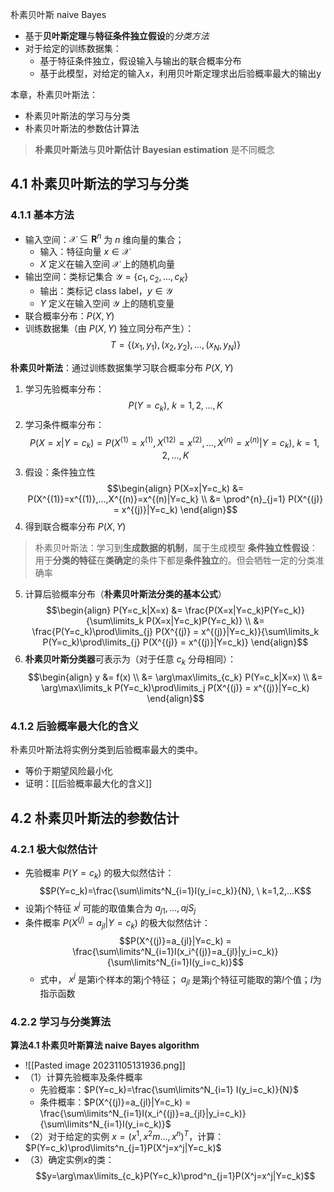 
朴素贝叶斯 naive Bayes
- 基于**贝叶斯定理**与**特征条件独立假设**的*分类方法*
- 对于给定的训练数据集：
	- 基于特征条件独立，假设输入与输出的联合概率分布
	- 基于此模型，对给定的输入x，利用贝叶斯定理求出后验概率最大的输出y

本章，朴素贝叶斯法：
- 朴素贝叶斯法的学习与分类
- 朴素贝叶斯法的参数估计算法

> **朴素贝叶斯法**与**贝叶斯估计 Bayesian estimation** 是不同概念

## 4.1 朴素贝叶斯法的学习与分类

### 4.1.1 基本方法

- 输入空间：$\mathcal{X} \subseteq \mathbf{R}^n$ 为 $n$ 维向量的集合；
	- 输入：特征向量 $x \in \mathcal{X}$
	- $X$ 定义在输入空间 $\mathcal{X}$ 上的随机向量
- 输出空间：类标记集合 $\mathcal{Y} = \{ c_1, c_2, ..., c_K \}$
	- 输出：类标记 class label，$y \in \mathcal{Y}$
	- $Y$ 定义在输入空间 $\mathcal{Y}$ 上的随机变量
- 联合概率分布：$P(X, Y)$
- 训练数据集（由 $P(X, Y)$ 独立同分布产生）：$$T = \{ (x_1, y_1), (x_2, y_2), ..., (x_N, y_N) \}$$

**朴素贝叶斯法**：通过训练数据集学习联合概率分布 $P(X, Y)$
1. 学习先验概率分布：$$P(Y=c_k), \  k=1,2,...,K$$
2. 学习条件概率分布：$$P(X=x|Y=c_k) = P(X^{(1)}=x^{(1)},X^{(12)}=x^{(2)},...,X^{(n)}=x^{(n)}|Y=c_k), \ k=1,2,...,K$$
3. 假设：条件独立性 $$\begin{align}
P(X=x|Y=c_k) &= P(X^{(1)}=x^{(1)},...,X^{(n)}=x^{(n)|Y=c_k} \\
&= \prod^{n}_{j=1} P(X^{(j)} = x^{(j)}|Y=c_k)
\end{align}$$
4. 得到联合概率分布 $P(X, Y)$

> 朴素贝叶斯法：学习到**生成数据的机制**，属于生成模型
> **条件独立性假设**：用于**分类的特征**在**类确定**的条件下都是**条件独立**的。但会牺牲一定的分类准确率

5. 计算后验概率分布（**朴素贝叶斯法分类的基本公式**） $$\begin{align}
P(Y=c_k|X=x) &= \frac{P(X=x|Y=c_k)P(Y=c_k)}{\sum\limits_k P(X=x|Y=c_k)P(Y=c_k)} \\
&= \frac{P(Y=c_k)\prod\limits_{j} P(X^{(j)} = x^{(j)}|Y=c_k)}{\sum\limits_k P(Y=c_k)\prod\limits_{j} P(X^{(j)} = x^{(j)}|Y=c_k)}
\end{align}$$
6. **朴素贝叶斯分类器**可表示为（对于任意 $c_k$ 分母相同）：$$\begin{align}
y &= f(x) \\ &= \arg\max\limits_{c_k} P(Y=c_k|X=x) \\
&= \arg\max\limits_k P(Y=c_k)\prod\limits_j P(X^{(j)} = x^{(j)}|Y=c_k)
\end{align}$$

### 4.1.2 后验概率最大化的含义

朴素贝叶斯法将实例分类到后验概率最大的类中。

- 等价于期望风险最小化
- 证明：[[后验概率最大化的含义]]


## 4.2 朴素贝叶斯法的参数估计

### 4.2.1 极大似然估计

- 先验概率 $P(Y=c_k)$ 的极大似然估计：$$P(Y=c_k)=\frac{\sum\limits^N_{i=1}I(y_i=c_k)}{N}, \ k=1,2,...K$$
- 设第j个特征 $x^{j}$ 可能的取值集合为 ${a_{j1},...,a{jS_j}}$
- 条件概率 $P(X^{(j)}=a_{jl}|Y=c_k)$ 的极大似然估计：$$P(X^{(j)}=a_{jl}|Y=c_k) = \frac{\sum\limits^N_{i=1}I(x_i^{(j)}=a_{jl}|y_i=c_k)}{\sum\limits^N_{i=1}I(y_i=c_k)}$$
	- 式中， $x^{j}$ 是第i个样本的第j个特征； $a_{jl}$ 是第j个特征可能取的第$l$个值；$I$为指示函数

### 4.2.2 学习与分类算法

**算法4.1 朴素贝叶斯算法 naive Bayes algorithm**
- ![[Pasted image 20231105131936.png]]
- （1）计算先验概率及条件概率
	- 先验概率：$P(Y=c_k)=\frac{\sum\limits^N_{i=1} I(y_i=c_k)}{N}$
	- 条件概率：$P(X^{(j)}=a_{jl}|Y=c_k) = \frac{\sum\limits^N_{i=1}I(x_i^{(j)}=a_{jl}|y_i=c_k)}{\sum\limits^N_{i=1}I(y_i=c_k)}$
- （2）对于给定的实例 $x = (x^1,x^2m...,x^n)^T$，计算：$P(Y=c_k)\prod\limits^n_{j=1}P(X^j=x^j|Y=c_k)$
- （3）确定实例$x$的类：$$y=\arg\max\limits_{c_k}P(Y=c_k)\prod^n_{j=1}P(X^j=x^j|Y=c_k)$$
